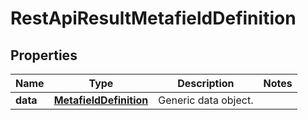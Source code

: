 
# RestApiResultMetafieldDefinition

## Properties
Name | Type | Description | Notes
------------ | ------------- | ------------- | -------------
**data** | [**MetafieldDefinition**](MetafieldDefinition.md) | Generic data object. | 



